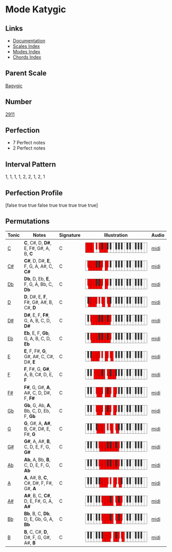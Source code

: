 # Mode Katygic

## Links

- [Documentation](index.md)
- [Scales Index](Scales.md)
- [Modes Index](Modes.md)
- [Chords Index](Chords.md)

## Parent Scale

[Bagygic](ScaleBagygic.md)

## Number

[2911](https://ianring.com/musictheory/scales/2911)

## Perfection

- 7 Perfect notes
- 2 Perfect notes

## Interval Pattern

1, 1, 1, 1, 2, 2, 1, 2, 1

## Perfection Profile

[false true true false true true true true true]

## Permutations

| Tonic | Notes | Signature | Illustration | Audio |
|-------|-------|-----------|--------------|-------|
| [C](ModeCNaturalKatygic.md) | **C**, C#, D, **D#**, E, F#, G#, A, B, **C** | C | ![CNaturalKatygic](ModeCNaturalKatygic.png) | [midi](https://github.com/edipermadi/music/blob/main/docs/ModeCNaturalKatygic.mid?raw=true) |
| [C#](ModeCSharpKatygic.md) | **C#**, D, D#, **E**, F, G, A, A#, C, **C#** | C | ![CSharpKatygic](ModeCSharpKatygic.png) | [midi](https://github.com/edipermadi/music/blob/main/docs/ModeCSharpKatygic.mid?raw=true) |
| [Db](ModeDFlatKatygic.md) | **Db**, D, Eb, **E**, F, G, A, Bb, C, **Db** | C | ![DFlatKatygic](ModeDFlatKatygic.png) | [midi](https://github.com/edipermadi/music/blob/main/docs/ModeDFlatKatygic.mid?raw=true) |
| [D](ModeDNaturalKatygic.md) | **D**, D#, E, **F**, F#, G#, A#, B, C#, **D** | C | ![DNaturalKatygic](ModeDNaturalKatygic.png) | [midi](https://github.com/edipermadi/music/blob/main/docs/ModeDNaturalKatygic.mid?raw=true) |
| [D#](ModeDSharpKatygic.md) | **D#**, E, F, **F#**, G, A, B, C, D, **D#** | C | ![DSharpKatygic](ModeDSharpKatygic.png) | [midi](https://github.com/edipermadi/music/blob/main/docs/ModeDSharpKatygic.mid?raw=true) |
| [Eb](ModeEFlatKatygic.md) | **Eb**, E, F, **Gb**, G, A, B, C, D, **Eb** | C | ![EFlatKatygic](ModeEFlatKatygic.png) | [midi](https://github.com/edipermadi/music/blob/main/docs/ModeEFlatKatygic.mid?raw=true) |
| [E](ModeENaturalKatygic.md) | **E**, F, F#, **G**, G#, A#, C, C#, D#, **E** | C | ![ENaturalKatygic](ModeENaturalKatygic.png) | [midi](https://github.com/edipermadi/music/blob/main/docs/ModeENaturalKatygic.mid?raw=true) |
| [F](ModeFNaturalKatygic.md) | **F**, F#, G, **G#**, A, B, C#, D, E, **F** | C | ![FNaturalKatygic](ModeFNaturalKatygic.png) | [midi](https://github.com/edipermadi/music/blob/main/docs/ModeFNaturalKatygic.mid?raw=true) |
| [F#](ModeFSharpKatygic.md) | **F#**, G, G#, **A**, A#, C, D, D#, F, **F#** | C | ![FSharpKatygic](ModeFSharpKatygic.png) | [midi](https://github.com/edipermadi/music/blob/main/docs/ModeFSharpKatygic.mid?raw=true) |
| [Gb](ModeGFlatKatygic.md) | **Gb**, G, Ab, **A**, Bb, C, D, Eb, F, **Gb** | C | ![GFlatKatygic](ModeGFlatKatygic.png) | [midi](https://github.com/edipermadi/music/blob/main/docs/ModeGFlatKatygic.mid?raw=true) |
| [G](ModeGNaturalKatygic.md) | **G**, G#, A, **A#**, B, C#, D#, E, F#, **G** | C | ![GNaturalKatygic](ModeGNaturalKatygic.png) | [midi](https://github.com/edipermadi/music/blob/main/docs/ModeGNaturalKatygic.mid?raw=true) |
| [G#](ModeGSharpKatygic.md) | **G#**, A, A#, **B**, C, D, E, F, G, **G#** | C | ![GSharpKatygic](ModeGSharpKatygic.png) | [midi](https://github.com/edipermadi/music/blob/main/docs/ModeGSharpKatygic.mid?raw=true) |
| [Ab](ModeAFlatKatygic.md) | **Ab**, A, Bb, **B**, C, D, E, F, G, **Ab** | C | ![AFlatKatygic](ModeAFlatKatygic.png) | [midi](https://github.com/edipermadi/music/blob/main/docs/ModeAFlatKatygic.mid?raw=true) |
| [A](ModeANaturalKatygic.md) | **A**, A#, B, **C**, C#, D#, F, F#, G#, **A** | C | ![ANaturalKatygic](ModeANaturalKatygic.png) | [midi](https://github.com/edipermadi/music/blob/main/docs/ModeANaturalKatygic.mid?raw=true) |
| [A#](ModeASharpKatygic.md) | **A#**, B, C, **C#**, D, E, F#, G, A, **A#** | C | ![ASharpKatygic](ModeASharpKatygic.png) | [midi](https://github.com/edipermadi/music/blob/main/docs/ModeASharpKatygic.mid?raw=true) |
| [Bb](ModeBFlatKatygic.md) | **Bb**, B, C, **Db**, D, E, Gb, G, A, **Bb** | C | ![BFlatKatygic](ModeBFlatKatygic.png) | [midi](https://github.com/edipermadi/music/blob/main/docs/ModeBFlatKatygic.mid?raw=true) |
| [B](ModeBNaturalKatygic.md) | **B**, C, C#, **D**, D#, F, G, G#, A#, **B** | C | ![BNaturalKatygic](ModeBNaturalKatygic.png) | [midi](https://github.com/edipermadi/music/blob/main/docs/ModeBNaturalKatygic.mid?raw=true) |
